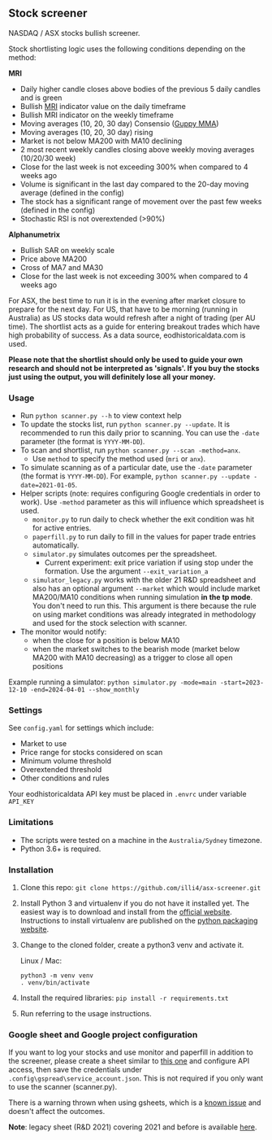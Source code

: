 ## Stock screener

NASDAQ / ASX stocks bullish screener. 

Stock shortlisting logic uses the following conditions depending on the method:

**MRI**
- Daily higher candle closes above bodies of the previous 5 daily candles and is green
- Bullish [MRI](https://tonevays.com/indicator) indicator value on the daily timeframe
- Bullish MRI indicator on the weekly timeframe  
- Moving averages (10, 20, 30 day) Consensio ([Guppy MMA](https://www.investopedia.com/terms/g/guppy-multiple-moving-average.asp))
- Moving averages (10, 20, 30 day) rising
- Market is not below MA200 with MA10 declining
- 2 most recent weekly candles closing above weekly moving averages (10/20/30 week)
- Close for the last week is not exceeding 300% when compared to 4 weeks ago
- Volume is significant in the last day compared to the 20-day moving average (defined in the config)  
- The stock has a significant range of movement over the past few weeks (defined in the config)
- Stochastic RSI is not overextended (>90%)

**Alphanumetrix**
- Bullish SAR on weekly scale 
- Price above MA200 
- Cross of MA7 and MA30
- Close for the last week is not exceeding 300% when compared to 4 weeks ago

For ASX, the best time to run it is in the evening after market closure to prepare for the next day. For US, that have to be morning (running in Australia) as US stocks data would refresh after a night of trading (per AU time). The shortlist acts as a guide for entering breakout trades which have high probability of success. As a data source, eodhistoricaldata.com is used.

**Please note that the shortlist should only be used to guide your own research and should not be interpreted as 'signals'. If you buy the stocks just using the output, you will definitely lose all your money.** 

### Usage  
- Run `python scanner.py --h` to view context help 
- To update the stocks list, run `python scanner.py --update`. It is recommended to run this daily prior to scanning. You can use the `-date` parameter (the format is `YYYY-MM-DD`).   
- To scan and shortlist, run `python scanner.py --scan -method=anx`. 
  - Use `method` to specify the method used (`mri` or `anx`). 
- To simulate scanning as of a particular date, use the `-date` parameter (the format is `YYYY-MM-DD`). For example, `python scanner.py --update -date=2021-01-05`.
- Helper scripts (note: requires configuring Google credentials in order to work). Use `-method` parameter as this will influence which spreadsheet is used. 
   - `monitor.py` to run daily to check whether the exit condition was hit for active entries.
   - `paperfill.py` to run daily to fill in the values for paper trade entries automatically. 
   - `simulator.py` simulates outcomes per the spreadsheet.  
     - Current experiment: exit price variation if using stop under the formation. Use the argument `--exit_variation_a`
   - `simulator_legacy.py` works with the older 21 R&D spreadsheet and also has an optional argument `--market` which would include market MA200/MA10 conditions when running simulation **in the tp mode**. You don't need to run this. 
  This argument is there because the rule on using market conditions was already integrated in methodology and used for the stock selection with scanner.  
- The monitor would notify: 
  - when the close for a position is below MA10 
  - when the market switches to the bearish mode (market below MA200 with MA10 decreasing) as a trigger to close all open positions

Example running a simulator: 
`python simulator.py -mode=main -start=2023-12-10 -end=2024-04-01 --show_monthly`

### Settings 
See `config.yaml` for settings which include:
- Market to use 
- Price range for stocks considered on scan
- Minimum volume threshold  
- Overextended threshold
- Other conditions and rules

Your eodhistoricaldata API key must be placed in `.envrc` under variable `API_KEY`

### Limitations
- The scripts were tested on a machine in the `Australia/Sydney` timezone.
- Python 3.6+ is required.

### Installation

1. Clone this repo: `git clone https://github.com/illi4/asx-screener.git`
2. Install Python 3 and virtualenv if you do not have it installed yet. The easiest way is to download and install from the [official website](https://www.python.org/downloads/). Instructions to install virtualenv are published on the [python packaging website](https://packaging.python.org/guides/installing-using-pip-and-virtual-environments/). 
3. Change to the cloned folder, create a python3 venv and activate it. 
    
    Linux / Mac: 
    ```
    python3 -m venv venv
    . venv/bin/activate
    ```
   
4. Install the required libraries: `pip install -r requirements.txt` 
5. Run referring to the usage instructions. 
 

### Google sheet and Google project configuration 
If you want to log your stocks and use monitor and paperfill in addition to the screener, please create a sheet similar to [this one](https://docs.google.com/spreadsheets/d/12uNaLya_qiQbT4NDbTaaQr0Y2sDbfDmEZDhvlzTRyjc/edit?usp=sharing) and configure API access, then save the credentials under `.config\gspread\service_account.json`. 
This is not required if you only want to use the scanner (scanner.py). 

There is a warning thrown when using gsheets, which is a [known issue](https://github.com/burnash/gspread/issues/1348) and doesn't affect the outcomes. 

**Note**: legacy sheet (R&D 2021) covering 2021 and before is available [here](https://docs.google.com/spreadsheets/d/1luuTn-wRsa2IXkaLTB-3FGlev6gJy6fnO0uQfqnHjRI/edit?usp=sharing).
